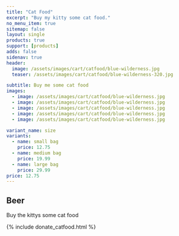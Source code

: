 ```yaml
---
title: "Cat Food"
excerpt: "Buy my kitty some cat food."
no_menu_item: true
sitemap: false
layout: single
products: true
support: [products]
adds: false
sidenav: true
header:
  image: /assets/images/cart/catfood/blue-wilderness.jpg
  teaser: /assets/images/cart/catfood/blue-wilderness-320.jpg

subtitle: Buy me some cat food
images:
  - image: /assets/images/cart/catfood/blue-wilderness.jpg
  - image: /assets/images/cart/catfood/blue-wilderness.jpg
  - image: /assets/images/cart/catfood/blue-wilderness.jpg
  - image: /assets/images/cart/catfood/blue-wilderness.jpg
  - image: /assets/images/cart/catfood/blue-wilderness.jpg

variant_name: size
variants:
  - name: small bag
    price: 12.75
  - name: medium bag
    price: 19.99
  - name: large bag
    price: 29.99
price: 12.75
---
```


## Beer

Buy the kittys some cat food

{% include donate_catfood.html %}
